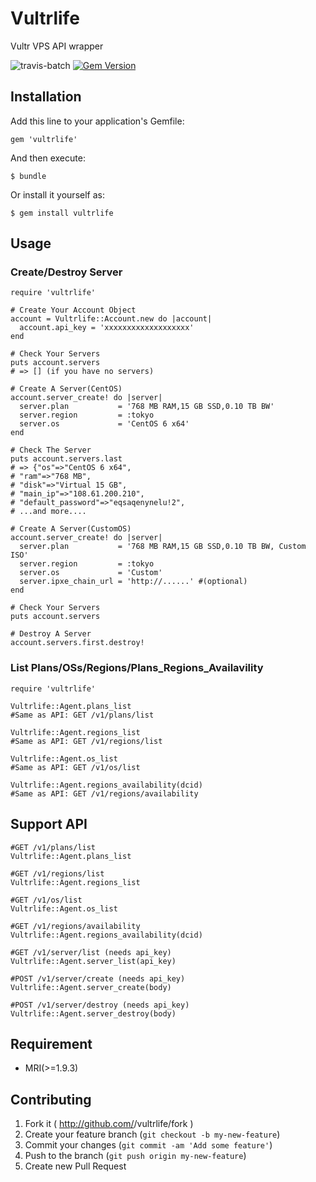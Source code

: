 # Vultrlife

Vultr VPS API wrapper

![travis-batch](https://travis-ci.org/hoshinotsuyoshi/vultrlife.svg?branch=master)
[![Gem Version](https://badge.fury.io/rb/vultrlife.svg)](http://badge.fury.io/rb/vultrlife)

## Installation

Add this line to your application's Gemfile:

    gem 'vultrlife'

And then execute:

    $ bundle

Or install it yourself as:

    $ gem install vultrlife

## Usage

### Create/Destroy Server

```
require 'vultrlife'

# Create Your Account Object
account = Vultrlife::Account.new do |account|
  account.api_key = 'xxxxxxxxxxxxxxxxxxx'
end

# Check Your Servers
puts account.servers
# => [] (if you have no servers)

# Create A Server(CentOS)
account.server_create! do |server|
  server.plan           = '768 MB RAM,15 GB SSD,0.10 TB BW'
  server.region         = :tokyo
  server.os             = 'CentOS 6 x64'
end

# Check The Server
puts account.servers.last
# => {"os"=>"CentOS 6 x64",
# "ram"=>"768 MB",
# "disk"=>"Virtual 15 GB",
# "main_ip"=>"108.61.200.210",
# "default_password"=>"eqsaqenynelu!2",
# ...and more....

# Create A Server(CustomOS)
account.server_create! do |server|
  server.plan           = '768 MB RAM,15 GB SSD,0.10 TB BW, Custom ISO'
  server.region         = :tokyo
  server.os             = 'Custom'
  server.ipxe_chain_url = 'http://......' #(optional)
end

# Check Your Servers
puts account.servers

# Destroy A Server
account.servers.first.destroy!
```

### List Plans/OSs/Regions/Plans_Regions_Availavility

```
require 'vultrlife'

Vultrlife::Agent.plans_list
#Same as API: GET /v1/plans/list

Vultrlife::Agent.regions_list
#Same as API: GET /v1/regions/list

Vultrlife::Agent.os_list
#Same as API: GET /v1/os/list

Vultrlife::Agent.regions_availability(dcid)
#Same as API: GET /v1/regions/availability

```

## Support API
```
#GET /v1/plans/list
Vultrlife::Agent.plans_list

#GET /v1/regions/list
Vultrlife::Agent.regions_list

#GET /v1/os/list
Vultrlife::Agent.os_list

#GET /v1/regions/availability
Vultrlife::Agent.regions_availability(dcid)

#GET /v1/server/list (needs api_key)
Vultrlife::Agent.server_list(api_key)

#POST /v1/server/create (needs api_key)
Vultrlife::Agent.server_create(body)

#POST /v1/server/destroy (needs api_key)
Vultrlife::Agent.server_destroy(body)

```

## Requirement
* MRI(>=1.9.3)

## Contributing

1. Fork it ( http://github.com/<my-github-username>/vultrlife/fork )
2. Create your feature branch (`git checkout -b my-new-feature`)
3. Commit your changes (`git commit -am 'Add some feature'`)
4. Push to the branch (`git push origin my-new-feature`)
5. Create new Pull Request

